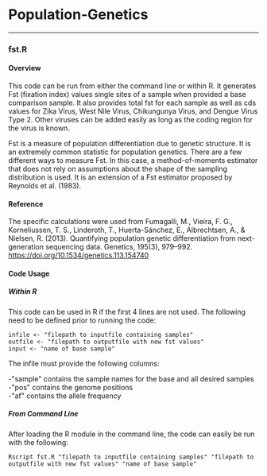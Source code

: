 # Population-Genetics
------

### fst.R

#### Overview
This code can be run from either the command line or within R. It generates Fst (fixation index) values single sites of a sample when provided a base comparison sample. It also provides total fst for each sample as well as cds values for Zika Virus, West Nile Virus, Chikungunya Virus, and Dengue Virus Type 2. Other viruses can be added easily as long as the coding region for the virus is known. 

Fst is a measure of population differentiation due to genetic structure. It is an extremely common statistic for population genetics. There are a few different ways to measure Fst. In this case, a method-of-moments estimator that does not rely on assumptions about the shape of the sampling distribution is used. It is an extension of a Fst estimator proposed by Reynolds et al. (1983).

#### Reference
The specific calculations were used from Fumagalli, M., Vieira, F. G., Korneliussen, T. S., Linderoth, T., Huerta-Sánchez, E., Albrechtsen, A., & Nielsen, R. (2013). Quantifying population genetic differentiation from next-generation sequencing data. Genetics, 195(3), 979–992. https://doi.org/10.1534/genetics.113.154740

#### Code Usage
##### Within R
This code can be used in R if the first 4 lines are not used. The following need to be defined prior to running the code:
```
infile <- "filepath to inputfile containing samples"
outfile <- "filepath to outputfile with new fst values"
input <- "name of base sample"
```
The infile must provide the following columns:
  
-"sample" contains the sample names for the base and all desired samples   
-"pos" contains the genome positions   
-"af" contains the allele frequency   
  
##### From Command Line
After loading the R module in the command line, the code can easily be run with the following:
```
Rscript fst.R "filepath to inputfile containing samples" "filepath to outputfile with new fst values" "name of base sample"
```
